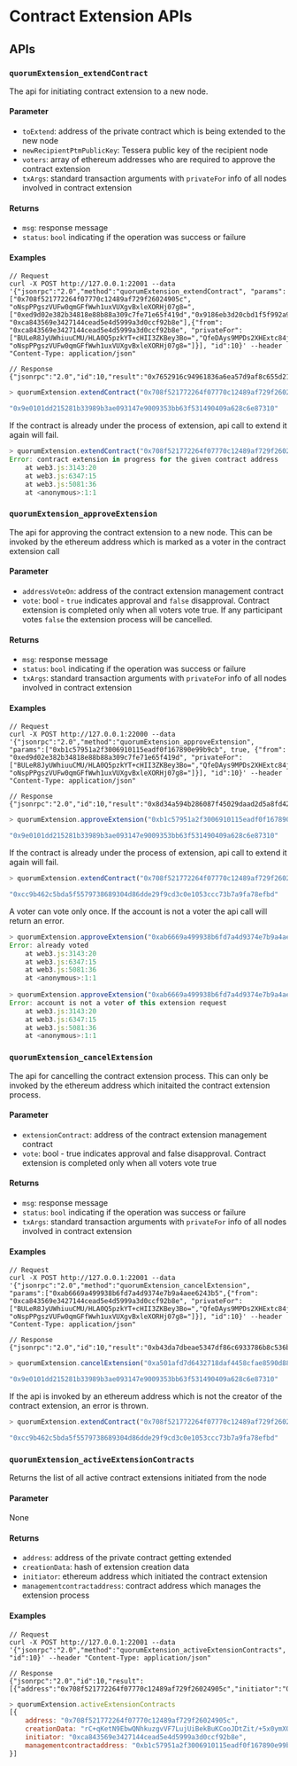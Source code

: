 # Contract Extension APIs
## APIs
### `quorumExtension_extendContract` 
The api for initiating contract extension to a new node.
#### Parameter
* `toExtend`: address of the private contract which is being extended to the new node
* `newRecipientPtmPublicKey`: Tessera public key of the recipient node
* `voters`: array of ethereum addresses who are required to approve the contract extension
* `txArgs`: standard transaction arguments with `privateFor` info of all nodes involved in contract extension

#### Returns
* `msg`: response message
* `status`: `bool` indicating if the operation was success or failure
#### Examples

```jshelllanguage tab="JSON RPC"
// Request
curl -X POST http://127.0.0.1:22001 --data '{"jsonrpc":"2.0","method":"quorumExtension_extendContract", "params":["0x708f521772264f07770c12489af729f26024905c", "oNspPPgszVUFw0qmGFfWwh1uxVUXgvBxleXORHj07g8=", ["0xed9d02e382b34818e88b88a309c7fe71e65f419d","0x9186eb3d20cbd1f5f992a950d808c4495153abd5", "0xca843569e3427144cead5e4d5999a3d0ccf92b8e"],{"from": "0xca843569e3427144cead5e4d5999a3d0ccf92b8e", "privateFor":["BULeR8JyUWhiuuCMU/HLA0Q5pzkYT+cHII3ZKBey3Bo=","QfeDAys9MPDs2XHExtc84jKGHxZg/aj52DTh0vtA3Xc=", "oNspPPgszVUFw0qmGFfWwh1uxVUXgvBxleXORHj07g8="]}], "id":10}' --header "Content-Type: application/json"

// Response
{"jsonrpc":"2.0","id":10,"result":"0x7652916c94961836a6ea57d9af8c655d21f3c206da487122014136213207d2e3"}
```

```javascript tab="geth console"
> quorumExtension.extendContract("0x708f521772264f07770c12489af729f26024905c", "oNspPPgszVUFw0qmGFfWwh1uxVUXgvBxleXORHj07g8=", ["0xed9d02e382b34818e88b88a309c7fe71e65f419d","0x9186eb3d20cbd1f5f992a950d808c4495153abd5","0xca843569e3427144cead5e4d5999a3d0ccf92b8e"],{from: "0xca843569e3427144cead5e4d5999a3d0ccf92b8e", privateFor:["BULeR8JyUWhiuuCMU/HLA0Q5pzkYT+cHII3ZKBey3Bo=","QfeDAys9MPDs2XHExtc84jKGHxZg/aj52DTh0vtA3Xc=", "oNspPPgszVUFw0qmGFfWwh1uxVUXgvBxleXORHj07g8="]})

"0x9e0101dd215281b33989b3ae093147e9009353bb63f531490409a628c6e87310"
```
If the contract is already under the process of extension, api call to extend it again will fail.  
```javascript tab="geth console"
> quorumExtension.extendContract("0x708f521772264f07770c12489af729f26024905c", "oNspPPgszVUFw0qmGFfWwh1uxVUXgvBxleXORHj07g8=", ["0xed9d02e382b34818e88b88a309c7fe71e65f419d","0x9186eb3d20cbd1f5f992a950d808c4495153abd5", eth.accounts[0]],{from: eth.accounts[0], privateFor:["BULeR8JyUWhiuuCMU/HLA0Q5pzkYT+cHII3ZKBey3Bo=","QfeDAys9MPDs2XHExtc84jKGHxZg/aj52DTh0vtA3Xc=", "oNspPPgszVUFw0qmGFfWwh1uxVUXgvBxleXORHj07g8="]}
Error: contract extension in progress for the given contract address
    at web3.js:3143:20
    at web3.js:6347:15
    at web3.js:5081:36
    at <anonymous>:1:1
```

### `quorumExtension_approveExtension` 
The api for approving the contract extension to a new node. This can be invoked by the ethereum address which is marked as a voter in the contract extension call
#### Parameter
* `addressVoteOn`: address of the contract extension management contract
* `vote`: bool - `true` indicates approval and `false` disapproval. Contract extension is completed only when all voters vote true. If any participant votes `false` the extension process will be cancelled.

#### Returns
* `msg`: response message
* `status`: `bool` indicating if the operation was success or failure
* `txArgs`: standard transaction arguments with `privateFor` info of all nodes involved in contract extension
#### Examples

```jshelllanguage tab="JSON RPC"
// Request
curl -X POST http://127.0.0.1:22000 --data '{"jsonrpc":"2.0","method":"quorumExtension_approveExtension", "params":["0xb1c57951a2f3006910115eadf0f167890e99b9cb", true, {"from": "0xed9d02e382b34818e88b88a309c7fe71e65f419d", "privateFor":["BULeR8JyUWhiuuCMU/HLA0Q5pzkYT+cHII3ZKBey3Bo=","QfeDAys9MPDs2XHExtc84jKGHxZg/aj52DTh0vtA3Xc=", "oNspPPgszVUFw0qmGFfWwh1uxVUXgvBxleXORHj07g8="]}], "id":10}' --header "Content-Type: application/json"

// Response
{"jsonrpc":"2.0","id":10,"result":"0x8d34a594b286087f45029daad2d5a8fd42f70abb0ae2492429a256a2ba4cb0dd"}
```

```javascript tab="geth console"
> quorumExtension.approveExtension("0xb1c57951a2f3006910115eadf0f167890e99b9cb", true ,{from: "], privateFor:["BULeR8JyUWhiuuCMU/HLA0Q5pzkYT+cHII3ZKBey3Bo=","QfeDAys9MPDs2XHExtc84jKGHxZg/aj52DTh0vtA3Xc=", "oNspPPgszVUFw0qmGFfWwh1uxVUXgvBxleXORHj07g8="]})

"0x9e0101dd215281b33989b3ae093147e9009353bb63f531490409a628c6e87310"
```
If the contract is already under the process of extension, api call to extend it again will fail.  
```javascript tab="geth console"
> quorumExtension.extendContract("0x708f521772264f07770c12489af729f26024905c", "oNspPPgszVUFw0qmGFfWwh1uxVUXgvBxleXORHj07g8=", ["0xed9d02e382b34818e88b88a309c7fe71e65f419d","0x9186eb3d20cbd1f5f992a950d808c4495153abd5", eth.accounts[0]],{from: "0x9186eb3d20cbd1f5f992a950d808c4495153abd5", privateFor:["BULeR8JyUWhiuuCMU/HLA0Q5pzkYT+cHII3ZKBey3Bo=","QfeDAys9MPDs2XHExtc84jKGHxZg/aj52DTh0vtA3Xc=", "oNspPPgszVUFw0qmGFfWwh1uxVUXgvBxleXORHj07g8="]}

"0xcc9b462c5bda5f5579738689304d86dde29f9cd3c0e1053ccc73b7a9fa78efbd"
```

A voter can vote only once. If the account is not a voter the api call will return an error. 
```javascript tab="geth console"
> quorumExtension.approveExtension("0xab6669a499938b6fd7a4d9374e7b9a4aee6243b5", true, {from: "0x9186eb3d20cbd1f5f992a950d808c4495153abd5", privateFor: ["BULeR8JyUWhiuuCMU/HLA0Q5pzkYT+cHII3ZKBey3Bo=","QfeDAys9MPDs2XHExtc84jKGHxZg/aj52DTh0vtA3Xc=", "oNspPPgszVUFw0qmGFfWwh1uxVUXgvBxleXORHj07g8="]})
Error: already voted
    at web3.js:3143:20
    at web3.js:6347:15
    at web3.js:5081:36
    at <anonymous>:1:1
    
> quorumExtension.approveExtension("0xab6669a499938b6fd7a4d9374e7b9a4aee6243b5", true, {from: "0x5907274243eed888265209c97420cd0fdfda4b59", privateFor: ["BULeR8JyUWhiuuCMU/HLA0Q5pzkYT+cHII3ZKBey3Bo=","QfeDAys9MPDs2XHExtc84jKGHxZg/aj52DTh0vtA3Xc=", "oNspPPgszVUFw0qmGFfWwh1uxVUXgvBxleXORHj07g8="]})
Error: account is not a voter of this extension request
    at web3.js:3143:20
    at web3.js:6347:15
    at web3.js:5081:36
    at <anonymous>:1:1
```

### `quorumExtension_cancelExtension` 
The api for cancelling the contract extension process. This can only be invoked by the ethereum address which initaited the contract extension process.
#### Parameter
* `extensionContract`: address of the contract extension management contract
* `vote`: bool - true indicates approval and false disapproval. Contract extension is completed only when all voters vote true

#### Returns
* `msg`: response message
* `status`: `bool` indicating if the operation was success or failure
* `txArgs`: standard transaction arguments with `privateFor` info of all nodes involved in contract extension
#### Examples

```jshelllanguage tab="JSON RPC"
// Request
curl -X POST http://127.0.0.1:22001 --data '{"jsonrpc":"2.0","method":"quorumExtension_cancelExtension", "params":["0xab6669a499938b6fd7a4d9374e7b9a4aee6243b5",{"from": "0xca843569e3427144cead5e4d5999a3d0ccf92b8e", "privateFor":["BULeR8JyUWhiuuCMU/HLA0Q5pzkYT+cHII3ZKBey3Bo=","QfeDAys9MPDs2XHExtc84jKGHxZg/aj52DTh0vtA3Xc=", "oNspPPgszVUFw0qmGFfWwh1uxVUXgvBxleXORHj07g8="]}], "id":10}' --header "Content-Type: application/json"

// Response
{"jsonrpc":"2.0","id":10,"result":"0xb43da7dbeae5347df86c6933786b8c536b4622463b577a990d4c87214845d16a"}
```

```javascript tab="geth console"
> quorumExtension.cancelExtension("0xa501afd7d6432718daf4458cfae8590d88de818e",  {from: "0xed9d02e382b34818e88b88a309c7fe71e65f419d", privateFor: ["BULeR8JyUWhiuuCMU/HLA0Q5pzkYT+cHII3ZKBey3Bo=","QfeDAys9MPDs2XHExtc84jKGHxZg/aj52DTh0vtA3Xc=", "oNspPPgszVUFw0qmGFfWwh1uxVUXgvBxleXORHj07g8="]})

"0x9e0101dd215281b33989b3ae093147e9009353bb63f531490409a628c6e87310"
```
If the api is invoked by an ethereum address which is not the creator of the contract extension, an error is thrown.  
```javascript tab="geth console"
> quorumExtension.extendContract("0x708f521772264f07770c12489af729f26024905c", "oNspPPgszVUFw0qmGFfWwh1uxVUXgvBxleXORHj07g8=", ["0xed9d02e382b34818e88b88a309c7fe71e65f419d","0x9186eb3d20cbd1f5f992a950d808c4495153abd5", eth.accounts[0]],{from: "0x9186eb3d20cbd1f5f992a950d808c4495153abd5", privateFor:["BULeR8JyUWhiuuCMU/HLA0Q5pzkYT+cHII3ZKBey3Bo=","QfeDAys9MPDs2XHExtc84jKGHxZg/aj52DTh0vtA3Xc=", "oNspPPgszVUFw0qmGFfWwh1uxVUXgvBxleXORHj07g8="]}

"0xcc9b462c5bda5f5579738689304d86dde29f9cd3c0e1053ccc73b7a9fa78efbd"
```
### `quorumExtension_activeExtensionContracts` 
Returns the list of all active contract extensions initiated from the node
#### Parameter
None

#### Returns
* `address`: address of the private contract getting extended
* `creationData`: hash of extension creation data
* `initiator`: ethereum address which initiated the contract extension
* `managementcontractaddress`: contract address which manages the extension process
#### Examples
```jshelllanguage tab="JSON RPC"
// Request
curl -X POST http://127.0.0.1:22001 --data '{"jsonrpc":"2.0","method":"quorumExtension_activeExtensionContracts", "id":10}' --header "Content-Type: application/json"

// Response
{"jsonrpc":"2.0","id":10,"result":[{"address":"0x708f521772264f07770c12489af729f26024905c","initiator":"0xca843569e3427144cead5e4d5999a3d0ccf92b8e","managementcontractaddress":"0xb1c57951a2f3006910115eadf0f167890e99b9cb","creationData":"rC+qKetN9EbwQNhkuzgvVF7LujUiBekBuKCooJDtZit/+5x0ymXQlj/41iwcoM7SvjEstPg6BKyy1f+NgsMY5g=="}]}
```

```javascript tab="geth console"
> quorumExtension.activeExtensionContracts
[{
    address: "0x708f521772264f07770c12489af729f26024905c",
    creationData: "rC+qKetN9EbwQNhkuzgvVF7LujUiBekBuKCooJDtZit/+5x0ymXQlj/41iwcoM7SvjEstPg6BKyy1f+NgsMY5g==",
    initiator: "0xca843569e3427144cead5e4d5999a3d0ccf92b8e",
    managementcontractaddress: "0xb1c57951a2f3006910115eadf0f167890e99b9cb"
}]
```